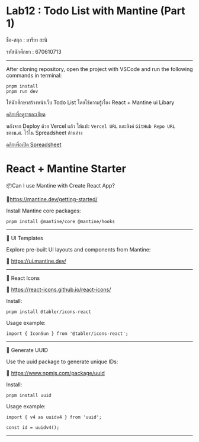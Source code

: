 # Lab12 : Todo List with Mantine (Part 1)

ชื่อ-สกุล : บารียา สะนิ

รหัสนักศึกษา : 670610713

---


After cloning repository, open the project with VSCode and run the following commands in terminal:

```
pnpm install
pnpm run dev

```
ให้นักศึกษาสร้างหน้าเว็บ Todo List โดยใช้ความรู้เรื่อง React + Mantine ui Libary

[คลิกเพื่อดูรายละเอียด](https://o365cmu-my.sharepoint.com/:b:/g/personal/dome_potikanond_cmu_ac_th/EUIdGduZBY5NqejhMSTZM-ABkf8qWfz74_IP0sbHUDdfng?e=5mdnwE)

หลังจาก Deploy ด้วย Vercel แล้ว ให้แปะ `Vercel URL` และลิงค์ `GitHub Repo URL` ของน.ศ. ไว้ใน Spreadsheet ด้านล่าง

[คลิกเพื่อเปิด Spreadsheet](https://o365cmu-my.sharepoint.com/:x:/g/personal/dome_potikanond_cmu_ac_th/ETFvzKA2h2lKk-3ktumEanUBRtX4sAvNHk-ssok3MFwYOg)


# React + Mantine Starter

📦Can I use Mantine with Create React App?

🔗https://mantine.dev/getting-started/

Install Mantine core packages:

```
pnpm install @mantine/core @mantine/hooks

```

---

🎨 UI Templates

Explore pre-built UI layouts and components from Mantine:

🔗 https://ui.mantine.dev/

---

🎯 React Icons

🔗 https://react-icons.github.io/react-icons/

Install:

```
pnpm install @tabler/icons-react

```

Usage example:

```
import { IconSun } from '@tabler/icons-react';

```

---

🔑 Generate UUID

Use the uuid package to generate unique IDs:

🔗 https://www.npmjs.com/package/uuid

Install:

```
pnpm install uuid

```

Usage example:

```
import { v4 as uuidv4 } from 'uuid';

const id = uuidv4();

```

---
